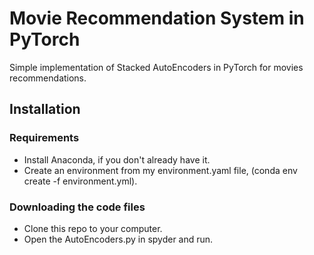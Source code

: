 # Movie Recommendation System in PyTorch

Simple implementation of Stacked AutoEncoders in PyTorch for movies recommendations.

## Installation
### Requirements
* Install Anaconda, if you don't already have it. 
* Create an environment from my environment.yaml file, (conda env create -f environment.yml).

### Downloading the code files
* Clone this repo to your computer.
* Open the AutoEncoders.py in spyder and run.